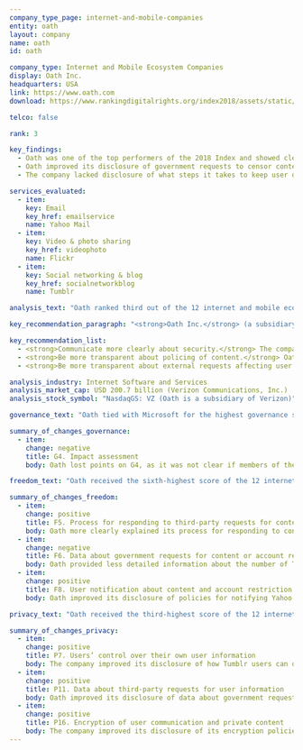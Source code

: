 ```yaml
---
company_type_page: internet-and-mobile-companies
entity: oath
layout: company
name: oath
id: oath

company_type: Internet and Mobile Ecosystem Companies
display: Oath Inc.
headquarters: USA
link: https://www.oath.com
download: https://www.rankingdigitalrights.org/index2018/assets/static/download/Oath.pdf

telco: false

rank: 3

key_findings:
  - Oath was one of the top performers of the 2018 Index and showed clear commitments to respect freedom of expression and privacy.
  - Oath improved its disclosure of government requests to censor content and hand over user data, and clarified options users have to opt out of targeted advertising.
  - The company lacked disclosure of what steps it takes to keep user data secure, including how it handles data breaches.

services_evaluated:
  - item:
    key: Email
    key_href: emailservice
    name: Yahoo Mail
  - item:
    key: Video & photo sharing
    key_href: videophoto
    name: Flickr
  - item:
    key: Social networking & blog
    key_href: socialnetworkblog
    name: Tumblr

analysis_text: "Oath ranked third out of the 12 internet and mobile ecosystem companies evaluated, behind Google and Microsoft. A member of the Global Network Initiative (GNI), Oath has continued to implement many of the human rights commitments and policies previously established by Yahoo, following Verizon’s acquisition of Yahoo and the establishment of Oath in June 2017. The company made several improvements in the 2018 Index, including incorporating Tumblr into Oath’s more detailed transparency reporting. While Oath disclosed a strong commitment to respect human rights at the governance level, it could still improve its disclosure of key policies affecting users’ freedom of expression and privacy. It could be more transparent about how it polices content on its services and could be more clear about its security practices. Oath disclosed less data than all other U.S. internet and mobile ecosystem companies about the government and private requests it received for user information. <a href=\"https://www.congress.gov/bill/114th-congress/house-bill/2048\" target=\"_blank\">U.S. law prohibits companies</a> from disclosing exact numbers of government requests for stored and real-time user information they receive, which prevented Oath from being fully transparent in that area."

key_recommendation_paragraph: "<strong>Oath Inc.</strong> (a subsidiary of Verizon Communications) provides a range of communication, sharing, and information and content services. Following the acquisition of Yahoo by Verizon Communications in June 2017, Verizon combined Yahoo-branded services and AOL-branded services into a new subsidiary called Oath."

key_recommendation_list:
  - <strong>Communicate more clearly about security.</strong> The company should disclose more about its processes for responding to data breaches and preventing unauthorized access.
  - <strong>Be more transparent about policing of content.</strong> Oath should disclose data about the volume and nature of content or accounts it restricts for terms of service violations.
  - <strong>Be more transparent about external requests affecting user rights.</strong> Oath should improve its disclosure of government and private requests to restrict content or accounts and hand over user information.

analysis_industry: Internet Software and Services
analysis_market_cap: USD 200.7 billion (Verizon Communications, Inc.)
analysis_stock_symbol: "NasdaqGS: VZ (Oath is a subsidiary of Verizon)"

governance_text: "Oath tied with Microsoft for the highest governance score among internet and mobile ecosystem companies. The company disclosed a clear commitment to freedom of expression and privacy as human rights (G1), evidence of senior leadership oversight of human rights concerns (G2), and employee training and a whistleblower program addressing freedom of expression and privacy (G3). Oath disclosed evidence that it engages with stakeholders, including civil society, on freedom of expression and privacy issues (G5). Disclosure of its human rights due diligence processes (G4) declined slightly since the 2017 Index, due to less clear disclosure of whether its human rights impact assessments (HRIAs) are incorporated into executive- or board-level decisions (G4). Like most companies evaluated, Oath did not disclose sufficient grievance and remedy mechanisms (G6)."

summary_of_changes_governance:
  - item:
    change: negative
    title: G4. Impact assessment
    body: Oath lost points on G4, as it was not clear if members of the board or senior executives consider the results of human rights impact assessment in their decision-making.

freedom_text: "Oath received the sixth-highest score of the 12 internet and mobile ecosystem companies evaluated in the Freedom of Expression category, behind Facebook, Google, Kakao, Microsoft, and Twitter.<br /><br /><strong>Restricting content and accounts:</strong> Oath was less transparent about its process for enforcing its terms of service (F3) than many of its peers, including Facebook, Google, Kakao, Microsoft, and Twitter. Like most companies, Oath did not disclose any data about the volume or nature of actions it took to enforce its rules, such as removing content or restricting users’ accounts (F4). The company clarified and improved policies regarding whether it notifies users of account restrictions (F8).<br /><br /><strong>Content and account restriction requests:</strong> Oath disclosed more than all of its peers other than Google about how it handles government and private requests to censor content or restrict accounts (F5-F7). It improved its disclosure due to the inclusion of Tumblr in the parent company’s transparency reports, which contained more comprehensive information than Tumblr's previous reports. Like most companies evaluated, Oath provided less thorough disclosure of its processes for content or account restriction requests filed through private processes than it did for government requests (F5).<br /><br /><strong>Identity policy:</strong> Tumblr disclosed it does not require users to verify their identities, but for Yahoo Mail and Flickr, the company disclosed that users are required to verify their account with a phone number, which in some jurisdictions can be used by law enforcement or other government officials to connect users with their offline identities (F11)."

summary_of_changes_freedom:
  - item:
    change: positive
    title: F5. Process for responding to third-party requests for content or account restriction
    body: Oath more clearly explained its process for responding to content and account restriction requests for Tumblr, and it improved its commitment to push back on inappropriate copyright takedown requests to remove content on Flickr and Tumblr.
  - item:
    change: negative
    title: F6. Data about government requests for content or account restriction
    body: Oath provided less detailed information about the number of Tumblr accounts affected by government requests to remove content.
  - item:
    change: positive
    title: F8. User notification about content and account restriction
    body: Oath improved its disclosure of policies for notifying Yahoo Mail and Flickr users of account restrictions when possible.

privacy_text: "Oath received the third-highest score of the 12 internet and mobile ecosystem companies evaluated in the Privacy category, behind Google and Microsoft and on par with Apple.<br /><br /><strong>Handling of user information:</strong> Oath disclosed less than Twitter and Google but more than the other internet and mobile ecosystem companies evaluated about how it handles user information (P3-P9). Oath disclosed more about what user information it collects and shares (P3, P4) than it did about its purpose for doing so (P5). While it improved its disclosure of options users have to opt out of targeted advertising (P7), this suggested that targeted advertising is on by default. Oath offered more information than most of its peers, aside from Google, about whether users can access the information that the company holds about them (P8).<br /><br /><strong>Requests for user information:</strong> Oath was less transparent than Google and Microsoft about its process for responding to government and private requests for user information (P10), but disclosed more than the rest of its peers. Oath now includes Tumblr in its transparency reporting, which contained more detailed disclosure of Tumblr’s handling of government and private requests for user information. However, Oath disclosed less data than all other U.S. internet and mobile ecosystem companies about the government and private requests it received for user data (P11). Oath did not disclose the exact number of requests received for stored or real-time user data, or what actions it took in response to these requests, because U.S. companies are  <a href=\"https://www.congress.gov/bill/114th-congress/house-bill/2048\" target=\"_blank\">prohibited by law</a> from doing so. The company disclosed clear policies for notifying users of government requests for their user information, when legally possible, similar to most U.S. companies (P12).<br /><br /><strong>Security:</strong> Oath disclosed less about its security policies than Google, Yandex, Microsoft, Kakao, and Apple (P13-P18). It disclosed nothing about its policies for handling data breaches (P15), like most companies in the Index. Oath’s disclosure of its encryption practices improved slightly due to a change in Tumblr’s disclosure in which the company stated that the transmission of data for Tumblr blogs is encrypted by default (P16)."

summary_of_changes_privacy:
  - item:
    change: positive
    title: P7. Users’ control over their own user information
    body: The company improved its disclosure of how Tumblr users can opt out of targeted advertising.
  - item:
    change: positive
    title: P11. Data about third-party requests for user information
    body: Oath improved its disclosure of data about government requests for real-time and stored user information. It also included more detailed information for Tumblr about the number of accounts affected and the number of requests with which it complied.
  - item:
    change: positive
    title: P16. Encryption of user communication and private content
    body: The company improved its disclosure of its encryption policies for Tumblr.
---
```

